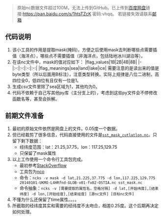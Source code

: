 > 原始nc数据文件超过100M，无法上传到GitHub。已上传到[百度网盘](https://pan.baidu.com/s/1htsTZcK)链接:https://pan.baidu.com/s/1htsTZcK  密码:vhqq。
> 若链接失效请联系[邮箱](kuaiqleqren@163.com)

## 代码说明
1. 该小工具的作用是提取mask(掩码)，方便之后使用mask去判断哪些点需要插值（海洋点），哪些点不需要插值（非海洋点，包括陆地冰川湖泊等）。
2. 在该nc文件中，mask的值对应如下：
|flag_values|1B|2B|4B|8B|
|-|:-:|:-:|:-:|:-:|
|flag_meanings|sea|land|lake|ice|
需要注意的是读出来的值是byte类型（所以后面用B标注），注意类型转换。实际上规律是八位二进制，高四位全0，低四位有且仅有一位是1。
3. 生成csv文件里除了sea区域为1，其他均为0。
4. 代码不依赖于自己写其他py库（主分支上的），考虑到这些py文件会不停修改函数名等，甚至会拆解。

## 前期文件准备
1. 最初的原始文件依然是网盘上的文件。0.05度一个数据。
2. 但已经裁剪了很多信息，代码直接使用的文件是[```sst_mask_cutlatlon.nc```](./sst_mask.nc)。只留下剩下数据：
    + 经纬度范围：lat：21.25,37.75，lon：117.25,129.75
    + 只保留了mask属性
3. 以上工作使用一个命令行工具包完成。
    + 最初参考[StackOverflow](https://stackoverflow.com/questions/29135885/netcdf4-extract-for-subset-of-lat-lon)
    + 工具包为[nco](http://nco.sourceforge.net/nco.html#ncks-netCDF-Kitchen-Sink)
    + 命令：```ncks -v mask -d lat,21.225,37.775 -d lon,117.225,129.775 20140101-UKMO-L4HRfnd-GLOB-v01-fv02-OSTIA.nc sst_mask.nc```
    + 命令抽象：```ncks -v [需要提取的属性名，空格分隔] -d lat,[开始纬度],[结束纬度] -d lon,[开始经度],[结束经度] [源nc文件] [目标nc文件]```
4. 不懂为什么还保留了time属性。。。。
4. 所截取的经纬度其实和需要的经纬度不太吻合，相差0.25度。这个后期再决定如何处理。
